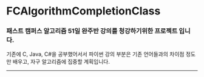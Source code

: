# FCAlgorithmCompletionClass


### 패스트 캠퍼스 알고리즘 51일 완주반 강의를 청강하기위한 프로젝트 입니다.  
 기존에 C, Java, C#을 공부했어서서 파이썬 강의 부분은 기존 언어들과의 차이점 정도만 배우고, 자구 알고리즘에 집중할 계획입니다.
***
